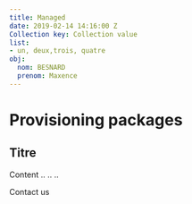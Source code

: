 ```yaml
---
title: Managed
date: 2019-02-14 14:16:00 Z
Collection key: Collection value
list:
- un, deux,trois, quatre
obj:
  nom: BESNARD
  prenom: Maxence
---
```


# Provisioning packages
## Titre 

Content ..
..
..

Contact us
